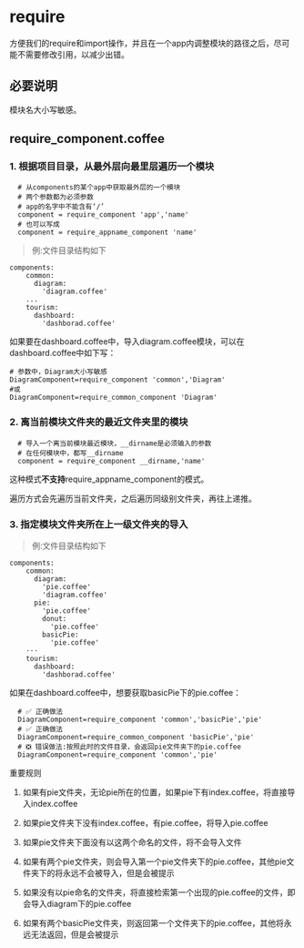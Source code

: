 # require
方便我们的require和import操作，并且在一个app内调整模块的路径之后，尽可能不需要修改引用，以减少出错。
## 必要说明
模块名大小写敏感。

## require_component.coffee

### 1. 根据项目目录，从最外层向最里层遍历一个模块

```coffee-script
  # 从components的某个app中获取最外层的一个模块
  # 两个参数都为必须参数
  # app的名字中不能含有‘/’
  component = require_component 'app','name'
  # 也可以写成
  component = require_appname_component 'name'
```
> 例:文件目录结构如下
```coffee-script
components:
    common:
      diagram:
        'diagram.coffee'
    ...
    tourism:
      dashboard:
        'dashborad.coffee'
```
如果要在dashboard.coffee中，导入diagram.coffee模块，可以在dashboard.coffee中如下写：
```coffee-script
# 参数中，Diagram大小写敏感
DiagramComponent=require_component 'common','Diagram'
#或
DiagramComponent=require_common_component 'Diagram'
```


### 2. 离当前模块文件夹的最近文件夹里的模块
```coffee-script
  # 导入一个离当前模块最近模块，__dirname是必须输入的参数
  # 在任何模块中，都写__dirname
  component = require_component __dirname,'name'
```
这种模式**不支持**require_appname_component的模式。

遍历方式会先遍历当前文件夹，之后遍历同级别文件夹，再往上递推。

### 3. 指定模块文件夹所在上一级文件夹的导入
> 例:文件目录结构如下
```coffee-script
components:
    common:
      diagram:
        'pie.coffee'
        'diagram.coffee'
      pie:
        'pie.coffee'
        donut:
          'pie.coffee'
        basicPie:
          'pie.coffee'
    ···
    tourism:
      dashboard:
        'dashborad.coffee'
```
如果在dashboard.coffee中，想要获取basicPie下的pie.coffee：
```coffee-script
  # ✅ 正确做法
  DiagramComponent=require_component 'common','basicPie','pie'
  # ✅ 正确做法
  DiagramComponent=require_common_component 'basicPie','pie'
  # ❎ 错误做法:按照此时的文件目录，会返回pie文件夹下的pie.coffee
  DiagramComponent=require_component 'common','pie'
```
重要规则

1. 如果有pie文件夹，无论pie所在的位置，如果pie下有index.coffee，将直接导入index.coffee

2. 如果pie文件夹下没有index.coffee，有pie.coffee，将导入pie.coffee

3. 如果pie文件夹下面没有以这两个命名的文件，将不会导入文件

4. 如果有两个pie文件夹，则会导入第一个pie文件夹下的pie.coffee，其他pie文件夹下的将永远不会被导入，但是会被提示

5. 如果没有以pie命名的文件夹，将直接检索第一个出现的pie.coffee的文件，即会导入diagram下的pie.coffee

6. 如果有两个basicPie文件夹，则返回第一个文件夹下的pie.coffee，其他将永远无法返回，但是会被提示
